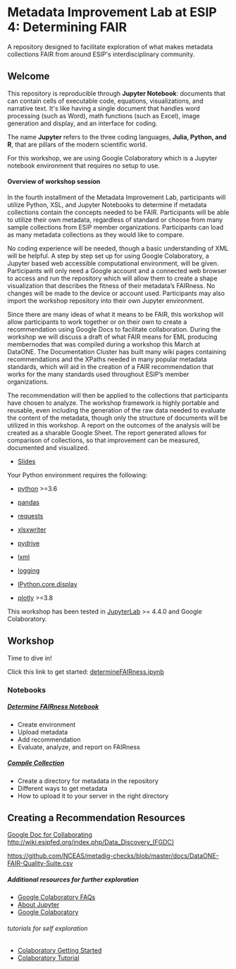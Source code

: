 # Metadata Improvement Lab at ESIP 4: Determining FAIR

A repository designed to facilitate exploration of what makes metadata collections FAIR from around ESIP's interdisciplinary community.

## Welcome

This repository is reproducible through **Jupyter Notebook**: documents that can contain cells of executable code, equations, visualizations, and narrative text. It's like having a single document that handles word processing (such as  Word), math functions (such as Excel), image generation and display, and an interface for coding.

The name **Jupyter** refers to the three coding languages, **Julia, Python, and R**, that are pillars of the modern scientific world. 

For this workshop, we are using Google Colaboratory which is a Jupyter notebook environment that requires no setup to use.

####  Overview of workshop session
In the fourth installment of the Metadata Improvement Lab, participants will utilize Python, XSL, and Jupyter Notebooks to determine if metadata collections contain the concepts needed to be FAIR. Participants will be able to utilize their own metadata, regardless of standard or choose from many sample collections from ESIP member organizations. Participants can load as many metadata collections as they would like to compare. 

No coding experience will be needed, though a basic understanding of XML will be helpful. A step by step set up for using Google Colaboratory, a Jupyter based web accessible computational environment, will be given. Participants will only need a Google account and a connected web browser to access and run the repository which will allow them to create a shape visualization that describes the fitness of their metadata’s FAIRness. No changes will be made to the device or account used. Participants may also import the workshop repository into their own Jupyter environment.

Since there are many ideas of what it means to be FAIR, this workshop will allow participants to work together or on their own to create a recommendation using Google Docs to facilitate collaboration. During the workshop we will discuss a draft of what FAIR means for EML producing membernodes that was compiled during a workshop this March at DataONE. The Documentation Cluster has built many wiki pages containing recommendations and the XPaths needed in many popular metadata standards, which will aid in the creation of a FAIR recommendation that works for the many standards used throughout ESIP’s member organizations. 

The recommendation will then be applied to the collections that participants have chosen to analyze. The workshop framework is highly portable and reusable, even including the generation of the raw data needed to evaluate the content of the metadata, though only the structure of documents will be utilized in this workshop. A report on the outcomes of the analysis will be created as a sharable Google Sheet. The report generated allows for comparison of collections, so that improvement can be measured, documented and visualized. 

* [Slides](https://schd.ws/hosted_files/2018esipsummermeeting/ab/MILESsessionOverview.pptx)

Your Python environment requires the following:

* [python](https://python.org) >=3.6

* [pandas](https://pandas.pydata.org/)
* [requests](https://pypi.org/project/requests/)
* [xlsxwriter](https://pypi.org/project/XlsxWriter/)
* [pydrive](https://pypi.org/project/PyDrive/)
* [lxml](https://pypi.org/project/lxml/)
* [logging](https://pypi.org/project/logging/)
* [IPython.core.display](https://ipython.readthedocs.io/en/stable/)
* [plotly](https://pypi.org/project/plotly/) >=3.8


This workshop has been tested in [JupyterLab](https://jupyter.org) >= 4.4.0 and Google Colaboratory.

## Workshop

Time to dive in!

Click this link to get started: [determineFAIRness.ipynb](https://colab.research.google.com/github/scgordon/MILE4FAIRness/blob/master/notebooks/determineFAIRness.ipynb) 

### Notebooks

##### [Determine FAIRness Notebook](./notebook/determineFAIRness.ipynb)
* Create environment
* Upload metadata
* Add recommendation
* Evaluate, analyze, and report on FAIRness

##### [Compile Collection](./notebook/compileCollections.ipynb)
* Create a directory for metadata in the repository
* Different ways to get metadata
* How to upload it to your server in the right directory

## Creating a Recommendation Resources
[Google Doc for Collaborating](https://docs.google.com/document/d/1pD76sp16zKm4noSMT1ZGGPw1n3zaJrIaEW-h1Fe_MSg/edit?usp=sharing) 
http://wiki.esipfed.org/index.php/Data_Discovery_(FGDC)

https://github.com/NCEAS/metadig-checks/blob/master/docs/DataONE-FAIR-Quality-Suite.csv
##### Additional resources for further exploration
* [Google Colaboratory FAQs](https://research.google.com/colaboratory/faq.html)
* [About Jupyter](https://jupyter.org/)
* [Google Colaboratory](https://colab.research.google.com/notebook#create=true&language=python3)
###### tutorials for self exploration
* [Colaboratory Getting Started](https://colab.research.google.com/notebooks/welcome.ipynb)
* [Colaboratory Tutorial](https://medium.com/@rohansingh_46766/getting-started-with-google-colaboratory-57b4863d4d7d)




